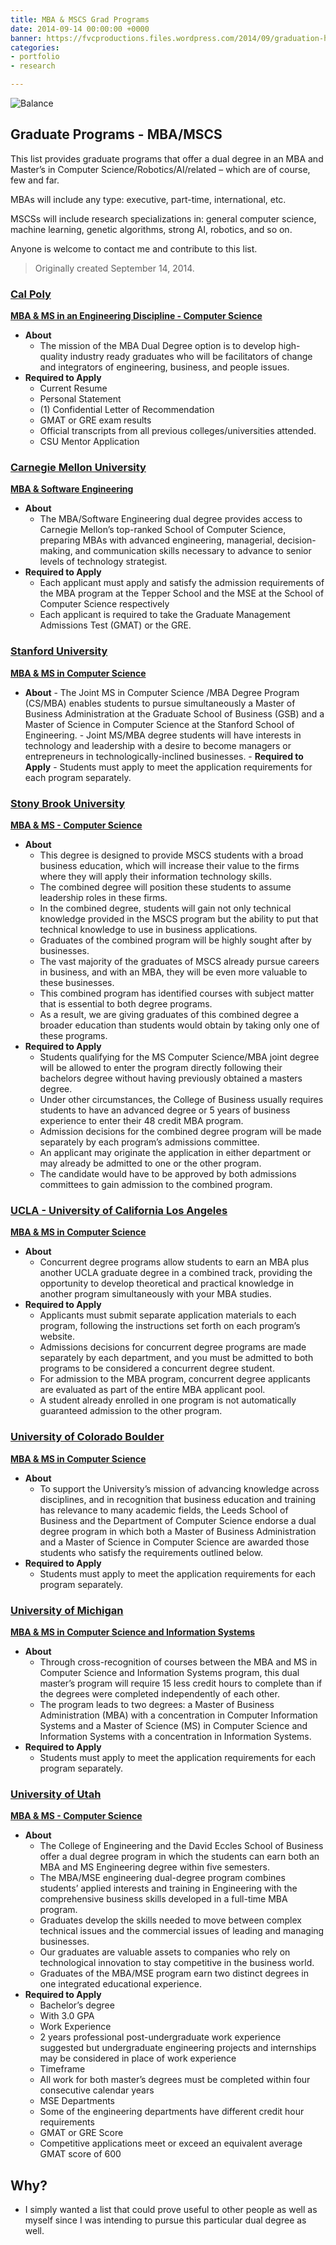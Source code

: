 ```yaml
---
title: MBA & MSCS Grad Programs
date: 2014-09-14 00:00:00 +0000
banner: https://fvcproductions.files.wordpress.com/2014/09/graduation-hats.jpg
categories:
- portfolio
- research

---
```

![Balance](https://fvcproductions.files.wordpress.com/2014/09/1424067174_scales_of_balance-128.png)

## Graduate Programs - MBA/MSCS

This list provides graduate programs that offer a dual degree in an MBA and Master’s in Computer Science/Robotics/AI/related – which are of course, few and far.

MBAs will include any type: executive, part-time, international, etc.

MSCSs will include research specializations in: general computer science, machine learning, genetic algorithms, strong AI, robotics, and so on.

Anyone is welcome to contact me and contribute to this list.

> Originally created September 14, 2014.

### [Cal Poly](https://www.calpoly.edu)

[**MBA & MS in an Engineering Discipline - Computer Science**](https://www.mba.calpoly.edu/mba_dual_curriculum.html#dual_option_2)

* **About**
  * The mission of the MBA Dual Degree option is to develop high-quality industry ready graduates who will be facilitators of change and integrators of engineering, business, and people issues.
* **Required to Apply**
  * Current Resume
  * Personal Statement
  * (1) Confidential Letter of Recommendation
  * GMAT or GRE exam results
  * Official transcripts from all previous colleges/universities attended.
  * CSU Mentor Application

### [Carnegie Mellon University](https://cmu.edu)

[**MBA & Software Engineering**](https://tepper.cmu.edu/prospective-students/masters/mba/curriculum/dual-and-joint-degrees/mba-software-engineering)

* **About**
  * The MBA/Software Engineering dual degree provides access to Carnegie Mellon’s top-ranked School of Computer Science, preparing MBAs with advanced engineering, managerial, decision-making, and communication skills necessary to advance to senior levels of technology strategist.
* **Required to Apply**
  * Each applicant must apply and satisfy the admission requirements of the MBA program at the Tepper School and the MSE at the School of Computer Science respectively
  * Each applicant is required to take the Graduate Management Admissions Test (GMAT) or the GRE.

### [Stanford University](https://stanford.edu)

[**MBA & MS in Computer Science**](https://cs.stanford.edu/education/masters/current-students/joint-cs-msmba-degree)

* **About** - The Joint MS in Computer Science /MBA Degree Program (CS/MBA) enables students to pursue simultaneously a Master of Business Administration at the Graduate School of Business (GSB) and a Master of Science in Computer Science at the Stanford School of Engineering. - Joint MS/MBA degree students will have interests in technology and leadership with a desire to become managers or entrepreneurs in technologically-inclined businesses. - **Required to Apply** - Students must apply to meet the application requirements for each program separately.

### [Stony Brook University](https://www.stonybrook.edu)

[**MBA & MS - Computer Science**](https://www.stonybrook.edu/commcms/business/mba/comp_science.html)

* **About**
  * This degree is designed to provide MSCS students with a broad business education, which will increase their value to the firms where they will apply their information technology skills.
  * The combined degree will position these students to assume leadership roles in these firms.
  * In the combined degree, students will gain not only technical knowledge provided in the MSCS program but the ability to put that technical knowledge to use in business applications.
  * Graduates of the combined program will be highly sought after by businesses.
  * The vast majority of the graduates of MSCS already pursue careers in business, and with an MBA, they will be even more valuable to these businesses.
  * This combined program has identified courses with subject matter that is essential to both degree programs.
  * As a result, we are giving graduates of this combined degree a broader education than students would obtain by taking only one of these programs.
* **Required to Apply**
  * Students qualifying for the MS Computer Science/MBA joint degree will be allowed to enter the program directly following their bachelors degree without having previously obtained a masters degree.
  * Under other circumstances, the College of Business usually requires students to have an advanced degree or 5 years of business experience to enter their 48 credit MBA program.
  * Admission decisions for the combined degree program will be made separately by each program’s admissions committee.
  * An applicant may originate the application in either department or may already be admitted to one or the other program.
  * The candidate would have to be approved by both admissions committees to gain admission to the combined program.

### [UCLA - University of California Los Angeles](https://ucla.edu)

[**MBA & MS in Computer Science**](https://www.anderson.ucla.edu/degrees/mba-program/admissions/concurrent-degrees)

* **About**
  * Concurrent degree programs allow students to earn an MBA plus another UCLA graduate degree in a combined track, providing the opportunity to develop theoretical and practical knowledge in another program simultaneously with your MBA studies.
* **Required to Apply**
  * Applicants must submit separate application materials to each program, following the instructions set forth on each program’s website.
  * Admissions decisions for concurrent degree programs are made separately by each department, and you must be admitted to both programs to be considered a concurrent degree student.
  * For admission to the MBA program, concurrent degree applicants are evaluated as part of the entire MBA applicant pool.
  * A student already enrolled in one program is not automatically guaranteed admission to the other program.

### [University of Colorado Boulder](https://www.colorado.edu)

[**MBA & MS in Computer Science**](https://www.colorado.edu/leeds/academics/flexible-curriculum/dual-degrees)

* **About**
  * To support the University’s mission of advancing knowledge across disciplines, and in recognition that business education and training has relevance to many academic fields, the Leeds School of Business and the Department of Computer Science endorse a dual degree program in which both a Master of Business Administration and a Master of Science in Computer Science are awarded those students who satisfy the requirements outlined below.
* **Required to Apply**
  * Students must apply to meet the application requirements for each program separately.

### [University of Michigan](https://umich.edu)

[**MBA & MS in Computer Science and Information Systems**](https://catalog.umflint.edu/preview_program.php?catoid=12&poid=3786)

* **About**
  * Through cross-recognition of courses between the MBA and MS in Computer Science and Information Systems program, this dual master’s program will require 15 less credit hours to complete than if the degrees were completed independently of each other.
  * The program leads to two degrees: a Master of Business Administration (MBA) with a concentration in Computer Information Systems and a Master of Science (MS) in Computer Science and Information Systems with a concentration in Information Systems.
* **Required to Apply**
  * Students must apply to meet the application requirements for each program separately.

### [University of Utah](https://utah.edu)

[**MBA & MS - Computer Science**](https://mba.business.utah.edu/page/mbams-engineering-program)

* **About**
  * The College of Engineering and the David Eccles School of Business offer a dual degree program in which the students can earn both an MBA and MS Engineering degree within five semesters.
  * The MBA/MSE engineering dual-degree program combines students’ applied interests and training in Engineering with the comprehensive business skills developed in a full-time MBA program.
  * Graduates develop the skills needed to move between complex technical issues and the commercial issues of leading and managing businesses.
  * Our graduates are valuable assets to companies who rely on technological innovation to stay competitive in the business world.
  * Graduates of the MBA/MSE program earn two distinct degrees in one integrated educational experience.
* **Required to Apply**
  * Bachelor’s degree
  * With 3.0 GPA
  * Work Experience
  * 2 years professional post-undergraduate work experience suggested but undergraduate engineering projects and internships may be considered in place of work experience
  * Timeframe
  * All work for both master’s degrees must be completed within four consecutive calendar years
  * MSE Departments
  * Some of the engineering departments have different credit hour requirements
  * GMAT or GRE Score
  * Competitive applications meet or exceed an equivalent average GMAT score of 600

## Why?

* I simply wanted a list that could prove useful to other people as well as myself since I was intending to pursue this particular dual degree as well.
